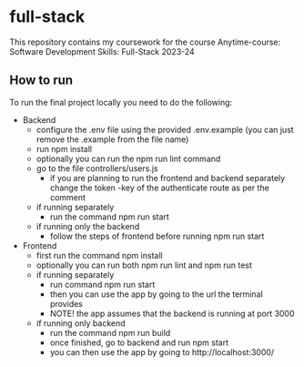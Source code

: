 # full-stack
This repository contains my coursework for the course Anytime-course: Software Development Skills: Full-Stack 2023-24

## How to run
To run the final project locally you need to do the following: <br>
- Backend
  - configure the .env file using the provided .env.example (you can just remove the .example from the file name)
  - run npm install
  - optionally you can run the npm run lint command
  - go to the file controllers/users.js
    - if you are planning to run the frontend and backend separately change the token -key of the authenticate route as per the comment
  - if running separately
    - run the command npm run start
  - if running only the backend
    - follow the steps of frontend before running npm run start
- Frontend
  - first run the command npm install
  - optionally you can run both npm run lint and npm run test
  - if running separately
    - run command npm run start
    - then you can use the app by going to the url the terminal provides
    - NOTE! the app assumes that the backend is running at port 3000
  - if running only backend
    - run the command npm run build
    - once finished, go to backend and run npm start
    - you can then use the app by going to http://localhost:3000/
